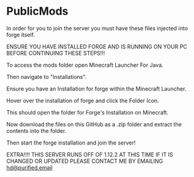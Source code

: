# PublicMods
In order for you to join the server you must have these files injected into forge itself.

ENSURE YOU HAVE INSTALLED FORGE AND IS RUNNING ON YOUR PC BEFORE CONTINUING THESE STEPS!!!

To access the mods folder open Minecraft Launcher For Java.

Then navigate to "Installations".

Ensure you have an Installation for forge within the Minecraft Launcher.

Hover over the installation of forge and click the Folder Icon.

This should open the folder for Forge's Installation on Minecraft.

Now download the files on this GitHub as a .zip folder and extract the contents into the folder.

Then start the forge installation and join the server!

EXTRA!!!! THIS SERVER RUNS OFF OF 1.12.2 AT THIS TIME IF IT IS CHANGED OR UPDATED PLEASE CONTACT ME BY EMAILING hd@purified.email
